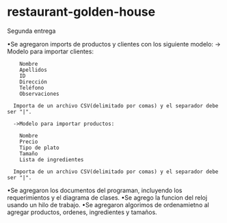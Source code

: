 # restaurant-golden-house
Segunda entrega

  •Se agregaron imports de productos y clientes con los siguiente modelo:
      -> Modelo para importar clientes: 

        Nombre
        Apellidos
        ID
        Dirección
        Teléfono
        Observaciones 

      Importa de un archivo CSV(delimitado por comas) y el separador debe ser "|".
      
      ->Modelo para importar productos: 

        Nombre
        Precio
        Tipo de plato
        Tamaño
        Lista de ingredientes

      Importa de un archivo CSV(delimitado por comas) y el separador debe ser "|".
      
  •Se agregaron los documentos del programan, incluyendo los requerimientos y el diagrama de clases.
  •Se agrego la funcion del reloj usando un hilo de trabajo.
  •Se agregaron algorimos de ordenamietno al agregar productos, ordenes, ingredientes y tamaños.
